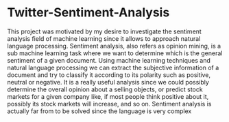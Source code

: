 # Twitter-Sentiment-Analysis
This project was motivated by my desire to investigate the sentiment analysis field of machine learning since it allows to approach natural language processing.
Sentiment analysis, also refers as opinion mining, is a sub machine learning task where
we want to determine which is the general sentiment of a given document. Using machine
learning techniques and natural language processing we can extract the subjective information
of a document and try to classify it according to its polarity such as positive, neutral or negative.
It is a really useful analysis since we could possibly determine the overall opinion about a selling
objects, or predict stock markets for a given company like, if most people think positive about it,
possibly its stock markets will increase, and so on. Sentiment analysis is actually far from to be
solved since the language is very complex 
